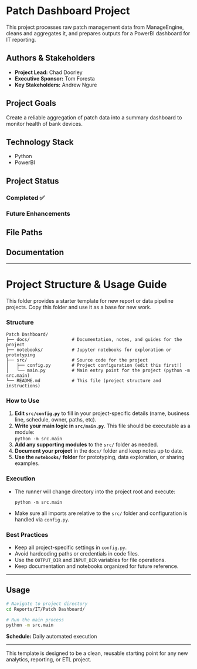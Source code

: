 # Patch Dashboard Project

This project processes raw patch management data from ManageEngine, cleans and aggregates it, and prepares outputs for a PowerBI dashboard for IT reporting.

## Authors & Stakeholders
- **Project Lead:** Chad Doorley
- **Executive Sponsor:** Tom Foresta
- **Key Stakeholders:** Andrew Ngure

## Project Goals
Create a reliable aggregation of patch data into a summary dashboard to monitor health of bank devices.

## Technology Stack
- Python
- PowerBI

## Project Status
### Completed ✅

### Future Enhancements

## File Paths

## Documentation

---

# Project Structure & Usage Guide

This folder provides a starter template for new report or data pipeline projects. Copy this folder and use it as a base for new work.

### Structure
```
Patch Dashboard/
├── docs/                # Documentation, notes, and guides for the project
├── notebooks/           # Jupyter notebooks for exploration or prototyping
├── src/                 # Source code for the project
│   ├── config.py        # Project configuration (edit this first!)
│   └── main.py          # Main entry point for the project (python -m src.main)
└── README.md            # This file (project structure and instructions)
```

### How to Use

1. **Edit `src/config.py`** to fill in your project-specific details (name, business line, schedule, owner, paths, etc).
2. **Write your main logic in `src/main.py`**. This file should be executable as a module:  
   `python -m src.main`
3. **Add any supporting modules** to the `src/` folder as needed.
4. **Document your project** in the `docs/` folder and keep notes up to date.
5. **Use the `notebooks/` folder** for prototyping, data exploration, or sharing examples.

### Execution

- The runner will change directory into the project root and execute:
  ```
  python -m src.main
  ```
- Make sure all imports are relative to the `src/` folder and configuration is handled via `config.py`.

### Best Practices

- Keep all project-specific settings in `config.py`.
- Avoid hardcoding paths or credentials in code files.
- Use the `OUTPUT_DIR` and `INPUT_DIR` variables for file operations.
- Keep documentation and notebooks organized for future reference.

---

## Usage
```bash
# Navigate to project directory
cd Reports/IT/Patch Dashboard/

# Run the main process
python -m src.main
```

**Schedule:** Daily automated execution

---

This template is designed to be a clean, reusable starting point for any new analytics, reporting, or ETL project.
